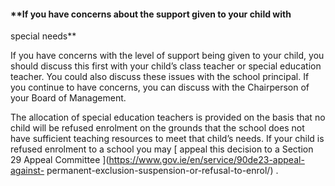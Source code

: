 ####  **If you have concerns about the support given to your child with
special needs**

If you have concerns with the level of support being given to your child, you
should discuss this first with your child’s class teacher or special education
teacher. You could also discuss these issues with the school principal. If you
continue to have concerns, you can discuss with the Chairperson of your Board
of Management.

The allocation of special education teachers is provided on the basis that no
child will be refused enrolment on the grounds that the school does not have
sufficient teaching resources to meet that child’s needs. If your child is
refused enrolment to a school you may [ appeal this decision to a Section 29
Appeal Committee ](https://www.gov.ie/en/service/90de23-appeal-against-
permanent-exclusion-suspension-or-refusal-to-enrol/) .
